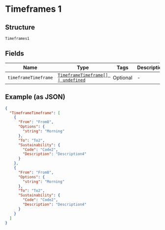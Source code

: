 
# Timeframes 1

## Structure

`Timeframes1`

## Fields

| Name | Type | Tags | Description |
|  --- | --- | --- | --- |
| `timeframeTimeframe` | [`TimeframeTimeframe[] \| undefined`](../../doc/models/timeframe-timeframe.md) | Optional | - |

## Example (as JSON)

```json
{
  "TimeframeTimeframe": [
    {
      "From": "From8",
      "Options": {
        "string": "Morning"
      },
      "To": "To2",
      "Sustainability": {
        "Code": "Code2",
        "Description": "Description4"
      }
    },
    {
      "From": "From8",
      "Options": {
        "string": "Morning"
      },
      "To": "To2",
      "Sustainability": {
        "Code": "Code2",
        "Description": "Description4"
      }
    }
  ]
}
```

